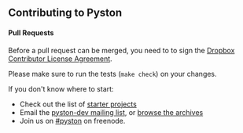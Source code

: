 ## Contributing to Pyston

#### Pull Requests

Before a pull request can be merged, you need to to sign the [Dropbox Contributor License Agreement](https://opensource.dropbox.com/cla/).

Please make sure to run the tests (`make check`) on your changes.

If you don't know where to start:
- Check out the list of [starter projects](https://github.com/dropbox/pyston/wiki/Starter-projects)
- Email the [pyston-dev mailing list](http://lists.pyston.org/cgi-bin/mailman/listinfo/pyston-dev), or [browse the archives](http://lists.pyston.org/pipermail/pyston-dev/)
- Join us on [#pyston](http://webchat.freenode.net/?channels=pyston) on freenode.
